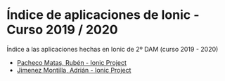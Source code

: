 # Índice de aplicaciones de Ionic - Curso 2019 / 2020

Índice a las aplicaciones hechas en Ionic de 2º DAM (curso 2019 - 2020)

* [Pacheco Matas, Rubén - Ionic Project](https://github.com/rubenpachecomatas/Ionic-Project)
* [Jimenez Montilla, Adrián - Ionic Project](https://github.com/AdrianJimenezMontilla/Ionic-Project)


